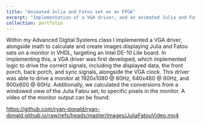 ```yaml
---
title: "Animated Julia and Fatou set on an FPGA"
excerpt: "Implementation of a VGA driver, and an animated Julia and Fatou set"
collection: portfolio
---
```

Within my Advanced Digital Systems class I implemented a VGA driver, alongside math to calculate and create images displaying Julia and Fatou sets on a monitor in VHDL, targeting an Intel DE-10 Lite board. In implementing this, a VGA driver was first developed, which implemented logic to drive the correct signals, including the displayed data, the front porch, back porch, and sync signals, alongside the VGA clock. This driver was able to drive a monitor at 1920x1080 @ 60Hz, 640x480 @ 60Hz, and 800x600 @ 60Hz. Additionally, we calculated the conversions from a windowed view of the Julia Fatou set, to specific pixels in the monitor. A video of the monitor output can be found:

https://github.com/ryan-donald/ryan-donald.github.io/raw/refs/heads/master/images/JuliaFatouVideo.mp4
